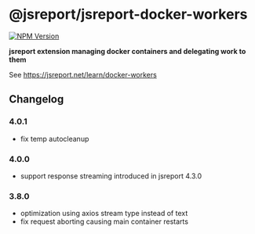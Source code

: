 # @jsreport/jsreport-docker-workers
[![NPM Version](http://img.shields.io/npm/v/@jsreport/jsreport-docker-workers.svg?style=flat-square)](https://npmjs.com/package/@jsreport/jsreport-docker-workers)

**jsreport extension managing docker containers and delegating work to them**

See https://jsreport.net/learn/docker-workers

## Changelog

### 4.0.1

- fix temp autocleanup

### 4.0.0

- support response streaming introduced in jsreport 4.3.0

### 3.8.0

- optimization using axios stream type instead of text
- fix request aborting causing main container restarts
